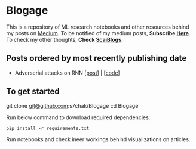 # Blogage

This is a repository of ML research notebooks and other resources behind my posts on [Medium](https://medium.com/@scaiverse).
To be notified of my medium posts, **Subscribe [Here](https://medium.com/subscribe/@scaiverse)**.
To check my other thoughts, **Check [ScaiBlogs](https://scaiverse.com/blogs)**.


## Posts ordered by most recently publishing date
- Adverserial attacks on RNN [[post](https://medium.com/@k4rd4k/falsesignals-robust-physical-adversarial-attack-on-faster-r-cnn-object-detector-d94dfc2b8d15)] | [[code](https://github.com/prajvalgupta/bds-project)]


## To get started
git clone git@github.com:s7chak/Blogage
cd Blogage

Run below command to download required dependencies:

```
pip install -r requirements.txt
```

Run notebooks and check ineer workings behind visualizations on articles.